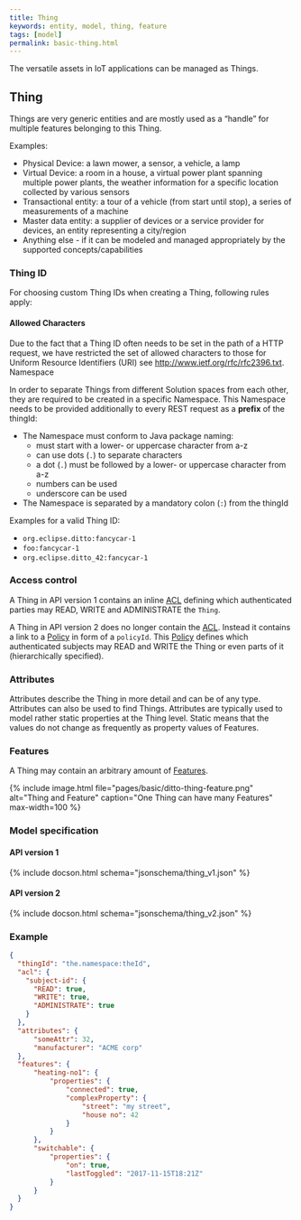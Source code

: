 ```yaml
---
title: Thing
keywords: entity, model, thing, feature
tags: [model]
permalink: basic-thing.html
---
```


The versatile assets in IoT applications can be managed as Things.


## Thing

Things are very generic entities and are mostly used as a “handle” for multiple features belonging to this Thing.

Examples:

* Physical Device: a lawn mower, a sensor, a vehicle, a lamp
* Virtual Device: a room in a house, a virtual power plant spanning multiple power plants, the weather information for a specific location collected by various sensors
* Transactional entity: a tour of a vehicle (from start until stop), a series of measurements of a machine
* Master data entity: a supplier of devices or a service provider for devices, an entity representing a city/region
* Anything else - if it can be modeled and managed appropriately by the supported concepts/capabilities


### Thing ID

For choosing custom Thing IDs when creating a Thing, following rules apply:

#### Allowed Characters

Due to the fact that a Thing ID often needs to be set in the path of a HTTP request, we have restricted the set of allowed characters to those for Uniform Resource Identifiers (URI) see http://www.ietf.org/rfc/rfc2396.txt.
Namespace

In order to separate Things from different Solution spaces from each other, they are required to be created in a specific Namespace.
This Namespace needs to be provided additionally to every REST request as a **prefix** of the thingId:

* The Namespace must conform to Java package naming:
    * must start with a lower- or uppercase character from a-z
    * can use dots (`.`) to separate characters
    * a dot (`.`) must be followed by a lower- or uppercase character from a-z
    * numbers can be used
    * underscore can be used
* The Namespace is separated by a mandatory colon (`:`) from the thingId

Examples for a valid Thing ID:
* `org.eclipse.ditto:fancycar-1`
* `foo:fancycar-1`
* `org.eclipse.ditto_42:fancycar-1`


### Access control

A Thing in API version 1 contains an inline [ACL](basic-acl.html) defining which authenticated parties may READ, WRITE and 
ADMINISTRATE the `Thing`.

A Thing in API version 2 does no longer contain the <a href="#" data-toggle="tooltip" data-original-title="{{site.data.glossary.acl}}">ACL</a>.
Instead it contains a link to a [Policy](basic-policy.html) in form of a `policyId`. This 
<a href="#" data-toggle="tooltip" data-original-title="{{site.data.glossary.policy}}">Policy</a> defines which 
authenticated subjects may READ and WRITE the Thing or even parts of it (hierarchically specified).


### Attributes

Attributes describe the Thing in more detail and can be of any type. Attributes can also be used to find Things. Attributes are typically used to model rather static properties at the Thing level. Static means that the values do not change as frequently as property values of Features.


### Features

A Thing may contain an arbitrary amount of [Features](basic-feature.html). 

{% include image.html file="pages/basic/ditto-thing-feature.png" alt="Thing and Feature" caption="One Thing can have many Features" max-width=100 %}


### Model specification

#### API version 1

{% include docson.html schema="jsonschema/thing_v1.json" %}

#### API version 2

{% include docson.html schema="jsonschema/thing_v2.json" %}


### Example

```json
{
  "thingId": "the.namespace:theId",
  "acl": {
    "subject-id": {
      "READ": true,
      "WRITE": true,
      "ADMINISTRATE": true
    }
  },
  "attributes": {
      "someAttr": 32,
      "manufacturer": "ACME corp"
  },
  "features": {
      "heating-no1": {
          "properties": {
              "connected": true,
              "complexProperty": {
                  "street": "my street",
                  "house no": 42
              }
          }
      },
      "switchable": {
          "properties": {
              "on": true,
              "lastToggled": "2017-11-15T18:21Z"
          }
      }
  }
}
```
